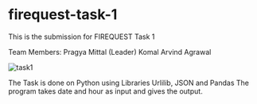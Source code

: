 # firequest-task-1

This is the submission for FIREQUEST Task 1

Team Members:
Pragya Mittal (Leader)
Komal
Arvind Agrawal

![task1](https://user-images.githubusercontent.com/72457682/125267828-c8ac6080-e324-11eb-80c7-2ff147200e6c.png)


The Task is done on Python using Libraries Urlilib, JSON and Pandas
The program takes date and hour as input and gives the output.
